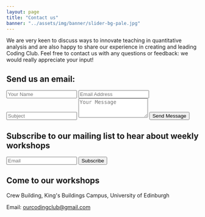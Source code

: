 ```yaml
---
layout: page
title: "Contact us"
banner: "../assets/img/banner/slider-bg-pale.jpg"
---
```


We are very keen to discuss ways to innovate teaching in quantitative analysis and are also happy to share our experience in creating and leading Coding Club. Feel free to contact us with any questions or feedback: we would really appreciate your input!

## Send us an email:


<div class="form-group">
	<form action="https://getsimpleform.com/messages?form_api_token=de1ba2f2f947822946fb6e835437ec78" method="post">
		<input type='hidden' name='redirect_to' value='{{ site.url }}/success' />
		<input type="text" name="Name" class="form-control" placeholder="Your Name" required />
		<input type="text" name="Email" class="form-control" placeholder="Email Address" required />
		<input type="text" name="Subject" class="form-control" placeholder="Subject" required />
		<textarea class="form-control" name="Message" rows="3" placeholder="Your Message" required></textarea>
		<button class="btn btn-default" type="submit" name='redirect_to' value='{{ site.url }}/success'>Send Message</button>
    </form>
</div>


## Subscribe to our mailing list to hear about weekly workshops

<div class="form-group">
	<form action="https://getsimpleform.com/messages?form_api_token=de1ba2f2f947822946fb6e835437ec78" method="post">
		<div class="form-group">
			<input type='hidden' name='redirect_to' value='{{ site.url }}/success' />
			<input type='text' class="form-control" name='Email' placeholder="Email" required/>
			<button class="btn btn-default" type='submit'>Subscribe</button>
		</div>
	</form>
</div>


## Come to our workshops

Crew Building, King's Buildings Campus, University of Edinburgh

Email: ourcodingclub@gmail.com

